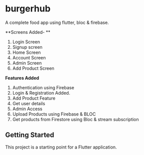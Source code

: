 # burgerhub

A complete food app using flutter, bloc & firebase.

**Screens Added- **

1. Login Screen 
2. Signup screen 
3. Home Screen
4. Account Screen
5. Admin Screen
6. Add Product Screen


**Features Added**

1. Authentication using Firebase
2. Login & Registration Added.
3. Add Product Feature
4. Get user details 
5. Admin Access
6. Upload Products using Firebase & BLOC
7. Get products from Firestore using Bloc & stream subscription







## Getting Started

This project is a starting point for a Flutter application.
